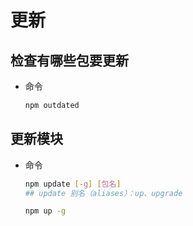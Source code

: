 # 更新

## 检查有哪些包要更新

*   命令

    ```bash
    npm outdated
    ```

## 更新模块

*   命令

    ```bash
    npm update [-g] [包名]
    ## update 别名（aliases）：up、upgrade

    npm up -g
    ```
